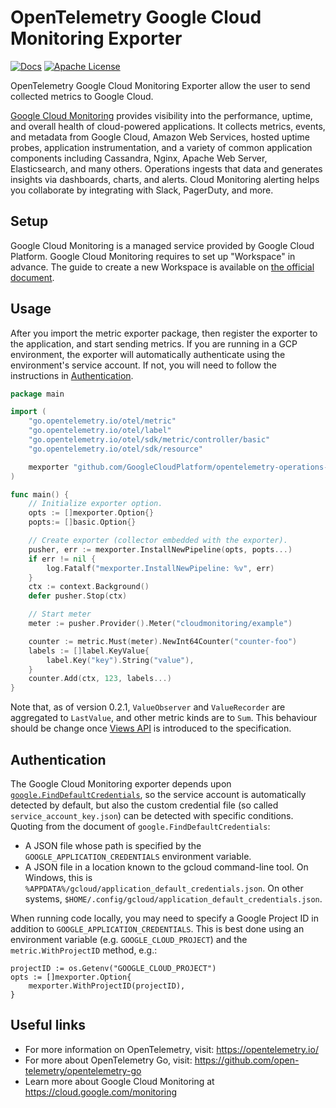 # OpenTelemetry Google Cloud Monitoring Exporter

[![Docs](https://godoc.org/github.com/GoogleCloudPlatform/opentelemetry-operations-go/exporter/metric?status.svg)](https://pkg.go.dev/github.com/GoogleCloudPlatform/opentelemetry-operations-go/exporter/metric)
[![Apache License][license-image]][license-url]

OpenTelemetry Google Cloud Monitoring Exporter allow the user to send collected metrics to Google Cloud.

[Google Cloud Monitoring](https://cloud.google.com/monitoring) provides visibility into the performance, uptime, and overall health of cloud-powered applications. It collects metrics, events, and metadata from Google Cloud, Amazon Web Services, hosted uptime probes, application instrumentation, and a variety of common application components including Cassandra, Nginx, Apache Web Server, Elasticsearch, and many others. Operations ingests that data and generates insights via dashboards, charts, and alerts. Cloud Monitoring alerting helps you collaborate by integrating with Slack, PagerDuty, and more.

## Setup

Google Cloud Monitoring is a managed service provided by Google Cloud Platform. Google Cloud Monitoring requires to set up "Workspace" in advance. The guide to create a new Workspace is available on [the official document](https://cloud.google.com/monitoring/workspaces/create).

## Usage

After you import the metric exporter package, then register the exporter to the application, and start sending metrics. If you are running in a GCP environment, the exporter will automatically authenticate using the environment's service account. If not, you will need to follow the instructions in [Authentication](#Authentication).

```go
package main

import (
    "go.opentelemetry.io/otel/metric"
    "go.opentelemetry.io/otel/label"
    "go.opentelemetry.io/otel/sdk/metric/controller/basic"
    "go.opentelemetry.io/otel/sdk/resource"

    mexporter "github.com/GoogleCloudPlatform/opentelemetry-operations-go/exporter/metric"
)

func main() {
    // Initialize exporter option.
    opts := []mexporter.Option{}
    popts:= []basic.Option{}

    // Create exporter (collector embedded with the exporter).
    pusher, err := mexporter.InstallNewPipeline(opts, popts...)
    if err != nil {
        log.Fatalf("mexporter.InstallNewPipeline: %v", err)
    }
    ctx := context.Background()
    defer pusher.Stop(ctx)

    // Start meter
    meter := pusher.Provider().Meter("cloudmonitoring/example")

    counter := metric.Must(meter).NewInt64Counter("counter-foo")
    labels := []label.KeyValue{
        label.Key("key").String("value"),
    }
    counter.Add(ctx, 123, labels...)
}
```

Note that, as of version 0.2.1, `ValueObserver` and `ValueRecorder` are aggregated to `LastValue`, and other metric kinds are to `Sum`. This behaviour should be change once [Views API](https://github.com/open-telemetry/oteps/pull/89) is introduced to the specification.

## Authentication

The Google Cloud Monitoring exporter depends upon [`google.FindDefaultCredentials`](https://pkg.go.dev/golang.org/x/oauth2/google?tab=doc#FindDefaultCredentials), so the service account is automatically detected by default, but also the custom credential file (so called `service_account_key.json`) can be detected with specific conditions. Quoting from the document of `google.FindDefaultCredentials`:

* A JSON file whose path is specified by the `GOOGLE_APPLICATION_CREDENTIALS` environment variable.
* A JSON file in a location known to the gcloud command-line tool. On Windows, this is `%APPDATA%/gcloud/application_default_credentials.json`. On other systems, `$HOME/.config/gcloud/application_default_credentials.json`.

When running code locally, you may need to specify a Google Project ID in addition to `GOOGLE_APPLICATION_CREDENTIALS`. This is best done using an environment variable (e.g. `GOOGLE_CLOUD_PROJECT`) and the `metric.WithProjectID` method, e.g.:

```golang
projectID := os.Getenv("GOOGLE_CLOUD_PROJECT")
opts := []mexporter.Option{
    mexporter.WithProjectID(projectID),
}
```

## Useful links

* For more information on OpenTelemetry, visit: https://opentelemetry.io/
* For more about OpenTelemetry Go, visit: https://github.com/open-telemetry/opentelemetry-go
* Learn more about Google Cloud Monitoring at https://cloud.google.com/monitoring

[license-url]: https://github.com/GoogleCloudPlatform/opentelemetry-operations-go/blob/master/LICENSE
[license-image]: https://img.shields.io/badge/license-Apache_2.0-green.svg?style=flat
